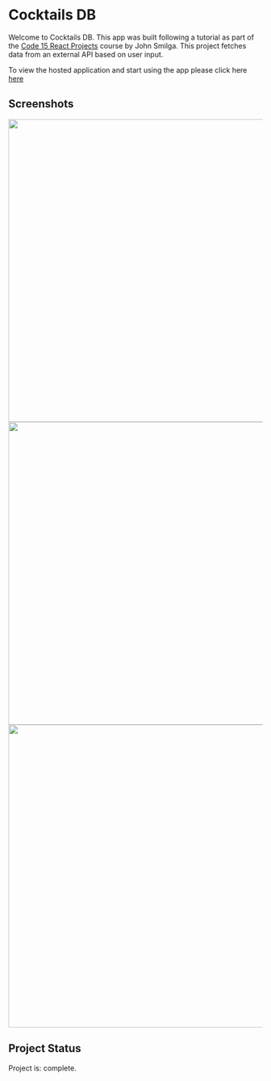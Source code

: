 # Cocktails DB 
Welcome to Cocktails DB. This app was built following a tutorial as part of the <a href='https://www.youtube.com/watch?v=a_7Z7C_JCyo&t=32019s'>Code 15 React Projects</a> course by John Smilga. This project fetches data from an external API based on user input.

To view the hosted application and start using the app please click here <a href='https://aidancocktaildb.web.app/'>here</a>

## Screenshots
<img src="https://user-images.githubusercontent.com/99369057/217780836-11d4eae4-8e2e-41e8-a176-dbd013aadcf2.png" width="600">
<img src="https://user-images.githubusercontent.com/99369057/217780948-e9821db7-648d-4d2e-8338-efde217e45ce.png" width="600">
<img src="https://user-images.githubusercontent.com/99369057/217781150-ca789e78-b06f-47e2-b20f-99b288705511.png" width="600">


## Project Status
Project is: complete. 


